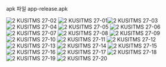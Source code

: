 apk 파일 app-release.apk

![2 KUSITMS 27-02](https://github.com/kusitms-com/27th_Meetup_T2_MOING_front/assets/53565255/9767d6bf-a820-453b-a628-9db00b2f9f0f)
![2 KUSITMS 27-01](https://github.com/kusitms-com/27th_Meetup_T2_MOING_front/assets/53565255/f58c8140-8820-4a10-b64f-a8ec68b3f43d)![2 KUSITMS 27-03](https://github.com/kusitms-com/27th_Meetup_T2_MOING_front/assets/53565255/50022f65-ca1f-439f-92e2-4d030b30cca8)
![2 KUSITMS 27-04](https://github.com/kusitms-com/27th_Meetup_T2_MOING_front/assets/53565255/945fd703-030b-4113-b5d6-035171b906f4)
![2 KUSITMS 27-05](https://github.com/kusitms-com/27th_Meetup_T2_MOING_front/assets/53565255/e52bb82f-3b38-46c7-a2ba-e7e3f8c075d7)
![2 KUSITMS 27-06](https://github.com/kusitms-com/27th_Meetup_T2_MOING_front/assets/53565255/f5d037ee-735e-4c79-b0d3-84515926654d)
![2 KUSITMS 27-07](https://github.com/kusitms-com/27th_Meetup_T2_MOING_front/assets/53565255/7eb86465-e0ab-4f27-89c2-5bbbd20e45f4)
![2 KUSITMS 27-08](https://github.com/kusitms-com/27th_Meetup_T2_MOING_front/assets/53565255/453efe72-5fa7-435a-a8b9-0dfb455762da)
![2 KUSITMS 27-09](https://github.com/kusitms-com/27th_Meetup_T2_MOING_front/assets/53565255/95991d76-0d9f-4da7-9c24-e73b226b8a2b)
![2 KUSITMS 27-10](https://github.com/kusitms-com/27th_Meetup_T2_MOING_front/assets/53565255/a14923e0-0cc2-4c66-ace4-559df0012ed9)
![2 KUSITMS 27-11](https://github.com/kusitms-com/27th_Meetup_T2_MOING_front/assets/53565255/33d04e98-b58f-4a2e-93c9-31959f33341e)
![2 KUSITMS 27-12](https://github.com/kusitms-com/27th_Meetup_T2_MOING_front/assets/53565255/7df49b4b-593f-427d-80a7-2c3722199431)
![2 KUSITMS 27-13](https://github.com/kusitms-com/27th_Meetup_T2_MOING_front/assets/53565255/58f4be5f-d1d8-47a9-aaf3-acc9de8b1e82)
![2 KUSITMS 27-14](https://github.com/kusitms-com/27th_Meetup_T2_MOING_front/assets/53565255/e6ffc9e4-ee03-41ab-a663-ded4f9934d3e)
![2 KUSITMS 27-15](https://github.com/kusitms-com/27th_Meetup_T2_MOING_front/assets/53565255/ffde9679-8964-43c8-a2a0-d37fe1370b0b)
![2 KUSITMS 27-16](https://github.com/kusitms-com/27th_Meetup_T2_MOING_front/assets/53565255/da527b35-cf43-417d-9c5c-abf07701d954)
![2 KUSITMS 27-17](https://github.com/kusitms-com/27th_Meetup_T2_MOING_front/assets/53565255/88501b67-11f0-4f56-8a7f-2fe2eff647ab)
![2 KUSITMS 27-18](https://github.com/kusitms-com/27th_Meetup_T2_MOING_front/assets/53565255/7a8e27d7-63f7-4c16-bf5b-e72366304c10)
![2 KUSITMS 27-19](https://github.com/kusitms-com/27th_Meetup_T2_MOING_front/assets/53565255/8c6cbc25-d83a-43c5-a5b7-f0bd6a7154ff)
![2 KUSITMS 27-20](https://github.com/kusitms-com/27th_Meetup_T2_MOING_front/assets/53565255/22b10427-0fa7-4109-abf8-e77d2f9a26c0)

